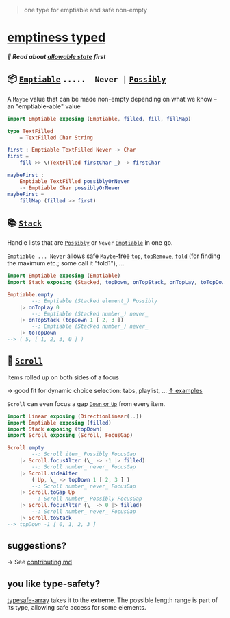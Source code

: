 > one type for emptiable and safe non-empty

# [emptiness typed](https://package.elm-lang.org/packages/lue-bird/elm-emptiness-typed/latest/)

**_🧩 Read about [allowable state](https://package.elm-lang.org/packages/lue-bird/elm-allowable-state/latest/) first_**

## 📦 [`Emptiable`](Emptiable) `.....  Never |` [`Possibly`](https://dark.elm.dmy.fr/packages/lue-bird/elm-allowable-state/latest/Possibly)

A `Maybe` value that can be made non-empty depending on what we know – an "emptiable-able" value

```elm
import Emptiable exposing (Emptiable, filled, fill, fillMap)

type TextFilled
    = TextFilled Char String

first : Emptiable TextFilled Never -> Char
first =
    fill >> \(TextFilled firstChar _) -> firstChar

maybeFirst :
    Emptiable TextFilled possiblyOrNever
    -> Emptiable Char possiblyOrNever
maybeFirst =
    fillMap (filled >> first)
```

## 📚 [`Stack`](Stack)

Handle lists that are [`Possibly`](https://dark.elm.dmy.fr/packages/lue-bird/elm-allowable-state/latest/Possibly) or `Never` [`Emptiable`](Emptiable#Emptiable) in one go.

`Emptiable ... Never` allows safe `Maybe`-free [`top`](Stack#top), [`topRemove`](Stack#topRemove), [`fold`](Stack#fold) (for finding the maximum etc.; some call it "fold1"), ...

```elm
import Emptiable exposing (Emptiable)
import Stack exposing (Stacked, topDown, onTopStack, onTopLay, toTopDown)

Emptiable.empty
        --: Emptiable (Stacked element_) Possibly
    |> onTopLay 0
        --: Emptiable (Stacked number_) never_
    |> onTopStack (topDown 1 [ 2, 3 ])
        --: Emptiable (Stacked number_) never_
    |> toTopDown
--> ( 5, [ 1, 2, 3, 0 ] )
```

## 📜 [`Scroll`](Scroll)

Items rolled up on both sides of a focus

→ good fit for dynamic choice selection: tabs, playlist, ...
[↑ examples](https://github.com/lue-bird/elm-emptiness-typed/tree/master/examples)

`Scroll` can even focus a gap [`Down` or `Up`](https://dark.elm.dmy.fr/packages/lue-bird/elm-linear-direction/latest/) from every item.


```elm
import Linear exposing (DirectionLinear(..))
import Emptiable exposing (filled)
import Stack exposing (topDown)
import Scroll exposing (Scroll, FocusGap)

Scroll.empty
        --: Scroll item_ Possibly FocusGap
    |> Scroll.focusAlter (\_ -> -1 |> filled)
        --: Scroll number_ never_ FocusGap
    |> Scroll.sideAlter
        ( Up, \_ -> topDown 1 [ 2, 3 ] )
        --: Scroll number_ never_ FocusGap
    |> Scroll.toGap Up
        --: Scroll number_ Possibly FocusGap
    |> Scroll.focusAlter (\_ -> 0 |> filled)
        --: Scroll number_ never_ FocusGap
    |> Scroll.toStack
--> topDown -1 [ 0, 1, 2, 3 ]
```

## suggestions?

→ See [contributing.md](https://github.com/lue-bird/elm-emptiness-typed/blob/master/contributing.md)

## you like type-safety?

[typesafe-array](https://dark.elm.dmy.fr/packages/lue-bird/elm-typesafe-array/latest/) takes it to the extreme.
The possible length range is part of its type, allowing safe access for some elements.
